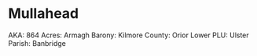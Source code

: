 # Mullahead

AKA: 864
Acres: Armagh
Barony: Kilmore
County: Orior Lower
PLU: Ulster
Parish: Banbridge